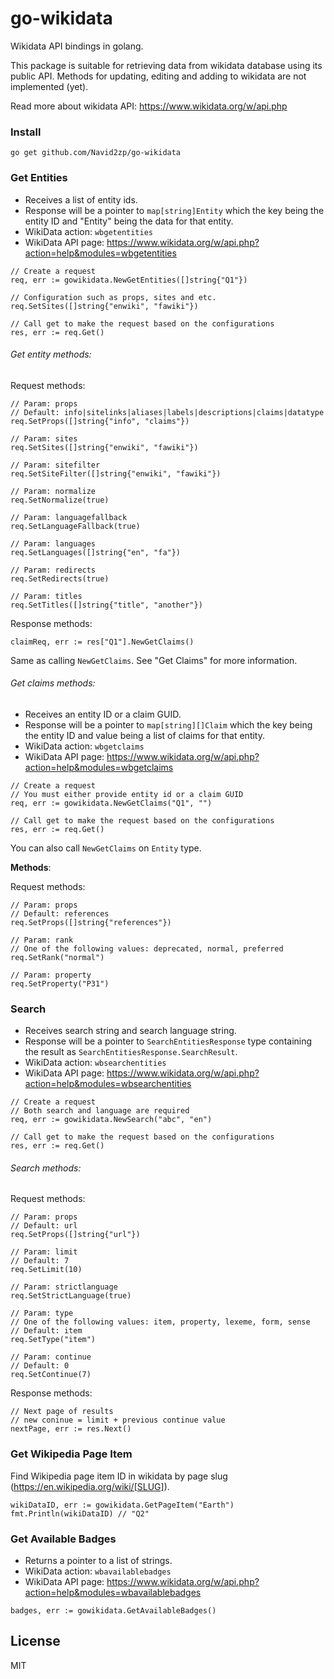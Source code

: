 # go-wikidata
Wikidata API bindings in golang.

This package is suitable for retrieving data from wikidata database using its public API.
Methods for updating, editing and adding to wikidata are not implemented (yet).

Read more about wikidata API: https://www.wikidata.org/w/api.php


### Install
```
go get github.com/Navid2zp/go-wikidata
```


### Get Entities

- Receives a list of entity ids.
- Response will be a pointer to `map[string]Entity` which the key being the entity ID and "Entity" being the data for that entity.
- WikiData action: `wbgetentities`
- WikiData API page: https://www.wikidata.org/w/api.php?action=help&modules=wbgetentities
```
// Create a request
req, err := gowikidata.NewGetEntities([]string{"Q1"})

// Configuration such as props, sites and etc.
req.SetSites([]string{"enwiki", "fawiki"})

// Call get to make the request based on the configurations
res, err := req.Get()
```

###### Get entity methods:

Request methods:

```
// Param: props
// Default: info|sitelinks|aliases|labels|descriptions|claims|datatype
req.SetProps([]string{"info", "claims"})

// Param: sites
req.SetSites([]string{"enwiki", "fawiki"})

// Param: sitefilter
req.SetSiteFilter([]string{"enwiki", "fawiki"})

// Param: normalize
req.SetNormalize(true)

// Param: languagefallback
req.SetLanguageFallback(true)

// Param: languages
req.SetLanguages([]string{"en", "fa"})

// Param: redirects
req.SetRedirects(true)

// Param: titles
req.SetTitles([]string{"title", "another"})
```

Response methods:
```
claimReq, err := res["Q1"].NewGetClaims()
```

Same as calling `NewGetClaims`. See "Get Claims" for more information.


###### Get claims methods:

- Receives an entity ID or a claim GUID.
- Response will be a pointer to `map[string][]Claim` which the key being the entity ID and value being a list of claims for that entity.
- WikiData action: `wbgetclaims`
- WikiData API page: https://www.wikidata.org/w/api.php?action=help&modules=wbgetclaims

```
// Create a request
// You must either provide entity id or a claim GUID
req, err := gowikidata.NewGetClaims("Q1", "")

// Call get to make the request based on the configurations
res, err := req.Get()
```

You can also call `NewGetClaims` on `Entity` type.

**Methods**:

Request methods:

```
// Param: props
// Default: references
req.SetProps([]string{"references"})

// Param: rank
// One of the following values: deprecated, normal, preferred
req.SetRank("normal")

// Param: property
req.SetProperty("P31")
```

### Search

- Receives search string and search language string.
- Response will be a pointer to `SearchEntitiesResponse` type containing the result as `SearchEntitiesResponse.SearchResult`.
- WikiData action: `wbsearchentities`
- WikiData API page: https://www.wikidata.org/w/api.php?action=help&modules=wbsearchentities

```
// Create a request
// Both search and language are required
req, err := gowikidata.NewSearch("abc", "en")

// Call get to make the request based on the configurations
res, err := req.Get()
```

###### Search methods:

Request methods:

```
// Param: props
// Default: url
req.SetProps([]string{"url"})

// Param: limit
// Default: 7
req.SetLimit(10)

// Param: strictlanguage
req.SetStrictLanguage(true)

// Param: type
// One of the following values: item, property, lexeme, form, sense
// Default: item
req.SetType("item")

// Param: continue
// Default: 0
req.SetContinue(7)
```

Response methods:
```
// Next page of results
// new coninue = limit + previous continue value
nextPage, err := res.Next()
```

### Get Wikipedia Page Item

Find Wikipedia page item ID in wikidata by page slug (https://en.wikipedia.org/wiki/[SLUG]).

```
wikiDataID, err := gowikidata.GetPageItem("Earth")
fmt.Println(wikiDataID) // "Q2"
```



### Get Available Badges

- Returns a pointer to a list of strings.
- WikiData action: `wbavailablebadges`
- WikiData API page: https://www.wikidata.org/w/api.php?action=help&modules=wbavailablebadges

```
badges, err := gowikidata.GetAvailableBadges()
```

License
----

MIT
